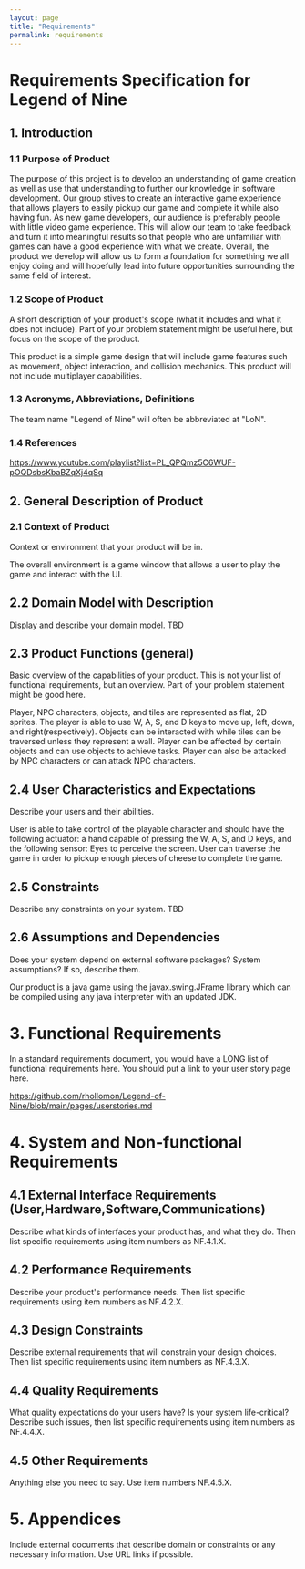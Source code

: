 ```yaml
---
layout: page
title: "Requirements"
permalink: requirements
---
```


# Requirements Specification for Legend of Nine

## 1. Introduction

### 1.1 Purpose of Product

The purpose of this project is to develop an understanding of game creation as well as use that understanding to further our knowledge in software development. Our group stives to create an interactive game experience that allows players to easily pickup our game and complete it while also having fun. As new game developers, our audience is preferably people with little video game experience. This will allow our team to take feedback and turn it into meaningful results so that people who are unfamiliar with games can have a good experience with what we create. Overall, the product we develop will allow us to form a foundation for something we all enjoy doing and will hopefully lead into future opportunities surrounding the same field of interest. 

### 1.2 Scope of Product

A short description of your product's scope (what it includes and what it does not include). Part of your problem statement might be useful here, but focus on the scope of the product.

This product is a simple game design that will include game features such as movement, object interaction, and collision mechanics. This product will not include multiplayer capabilities.
### 1.3 Acronyms, Abbreviations, Definitions

The team name "Legend of Nine" will often be abbreviated at "LoN". 

### 1.4 References

https://www.youtube.com/playlist?list=PL_QPQmz5C6WUF-pOQDsbsKbaBZqXj4qSq

## 2. General Description of Product

### 2.1 Context of Product

Context or environment that your product will be in.

The overall environment is a game window that allows a user to play the game and interact with the UI.  

## 2.2 Domain Model with Description

Display and describe your domain model. TBD 

## 2.3 Product Functions (general)

Basic overview of the capabilities of your product. This is not your list of functional requirements, but an overview. Part of your problem statement might be good here.

Player, NPC characters, objects, and tiles are represented as flat, 2D sprites. The player is able to use W, A, S, and D keys to move up, left, down, and right(respectively). Objects can be interacted with while tiles can be traversed unless they represent a wall. Player can be affected by certain objects and can use objects to achieve tasks. Player can also be attacked by NPC characters or can attack NPC characters.  
## 2.4 User Characteristics and Expectations

Describe your users and their abilities.

User is able to take control of the playable character and should have the following actuator: a hand capable of pressing the W, A, S, and D keys, and the following sensor: Eyes to perceive the screen. User can traverse the game in order to pickup enough pieces of cheese to complete the game.   
## 2.5 Constraints

Describe any constraints on your system. TBD 

## 2.6 Assumptions and Dependencies

Does your system depend on external software packages? System assumptions? If so, describe them.

Our product is a java game using the javax.swing.JFrame library which can be compiled using any java interpreter with an updated JDK. 

# 3. Functional Requirements

In a standard requirements document, you would have a LONG list of functional requirements here. You should put a link to your user story page here.

https://github.com/rhollomon/Legend-of-Nine/blob/main/pages/userstories.md

# 4. System and Non-functional Requirements

## 4.1 External Interface Requirements (User,Hardware,Software,Communications)

Describe what kinds of interfaces your product has, and what they do. Then list specific requirements using item numbers as NF.4.1.X.

## 4.2 Performance Requirements

Describe your product's performance needs. Then list specific requirements using item numbers as NF.4.2.X.

## 4.3 Design Constraints

Describe external requirements that will constrain your design choices. Then list specific requirements using item numbers as NF.4.3.X.

## 4.4 Quality Requirements

What quality expectations do your users have? Is your system life-critical? Describe such issues, then list specific requirements using item numbers as NF.4.4.X.

## 4.5 Other Requirements

Anything else you need to say. Use item numbers NF.4.5.X.

# 5. Appendices

Include external documents that describe domain or constraints or any necessary information. Use URL links if possible.

